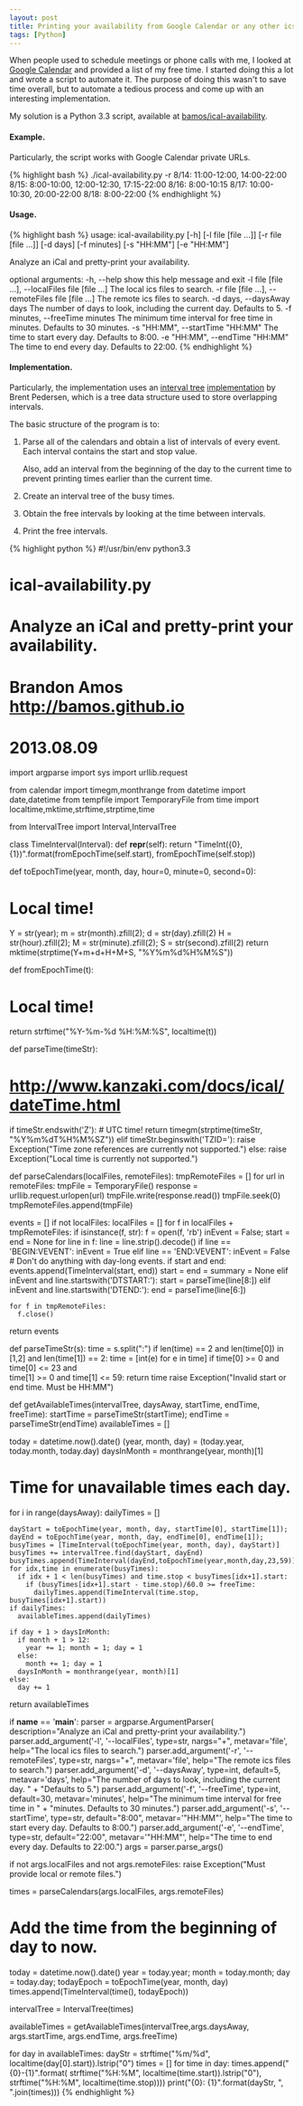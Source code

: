 ```yaml
---
layout: post
title: Printing your availability from Google Calendar or any other ics.
tags: [Python]
---
```


When people used to schedule meetings or phone calls with me,
I looked at [Google Calendar](http://calendar.google.com)
and provided a list of my free time.
I started doing this a lot and wrote a script to automate it.
The purpose of doing this wasn't to save time overall,
but to automate a tedious process and
come up with an interesting implementation.

My solution is a Python 3.3 script, available at
[bamos/ical-availability](https://github.com/bamos/ical-availability).

#### Example.
Particularly, the script works with Google Calendar private URLs.

{% highlight bash %}
./ical-availability.py -r <private URL> <private URL>
8/14: 11:00-12:00, 14:00-22:00
8/15: 8:00-10:00, 12:00-12:30, 17:15-22:00
8/16: 8:00-10:15
8/17: 10:00-10:30, 20:00-22:00
8/18: 8:00-22:00
{% endhighlight %}

#### Usage.

{% highlight bash %}
usage: ical-availability.py [-h] [-l file [file ...]] [-r file [file ...]]
                            [-d days] [-f minutes] [-s "HH:MM"] [-e "HH:MM"]

Analyze an iCal and pretty-print your availability.

optional arguments:
  -h, --help            show this help message and exit
  -l file [file ...], --localFiles file [file ...]
                        The local ics files to search.
  -r file [file ...], --remoteFiles file [file ...]
                        The remote ics files to search.
  -d days, --daysAway days
                        The number of days to look, including the current day.
                        Defaults to 5.
  -f minutes, --freeTime minutes
                        The minimum time interval for free time in minutes.
                        Defaults to 30 minutes.
  -s "HH:MM", --startTime "HH:MM"
                        The time to start every day. Defaults to 8:00.
  -e "HH:MM", --endTime "HH:MM"
                        The time to end every day. Defaults to 22:00.
{% endhighlight %}

#### Implementation.
Particularly, the implementation uses an
[interval tree](http://en.wikipedia.org/wiki/Interval_tree)
[implementation](https://code.google.com/p/bpbio/source/browse/trunk/interval_tree/interval_tree.py)
by Brent Pedersen,
which is a tree data structure used to store overlapping intervals.

The basic structure of the program is to:

1. Parse all of the calendars and obtain a list of intervals of every event. 
   Each interval contains the start and stop value.

   Also, add an interval from the beginning of the day to the current time
   to prevent printing times earlier than the current time.
2. Create an interval tree of the busy times.
3. Obtain the free intervals by looking at the time between intervals.
4. Print the free intervals.

{% highlight python %}
#!/usr/bin/env python3.3
#
# ical-availability.py
# Analyze an iCal and pretty-print your availability.
#
# Brandon Amos <http://bamos.github.io>
# 2013.08.09

import argparse
import sys
import urllib.request

from calendar import timegm,monthrange
from datetime import date,datetime
from tempfile import TemporaryFile
from time import localtime,mktime,strftime,strptime,time

from IntervalTree import Interval,IntervalTree

class TimeInterval(Interval):
  def __repr__(self):
    return "TimeInt({0}, {1})".format(fromEpochTime(self.start),
        fromEpochTime(self.stop))

def toEpochTime(year, month, day, hour=0, minute=0, second=0):
  # Local time!
  Y = str(year); m = str(month).zfill(2); d = str(day).zfill(2)
  H = str(hour).zfill(2); M = str(minute).zfill(2); S = str(second).zfill(2)
  return mktime(strptime(Y+m+d+H+M+S, "%Y%m%d%H%M%S"))

def fromEpochTime(t):
  # Local time!
  return strftime("%Y-%m-%d %H:%M:%S", localtime(t))

def parseTime(timeStr):
  # http://www.kanzaki.com/docs/ical/dateTime.html
  if timeStr.endswith('Z'):
    # UTC time!
    return timegm(strptime(timeStr, "%Y%m%dT%H%M%SZ"))
  elif timeStr.beginswith('TZID='):
    raise Exception("Time zone references are currently not supported.")
  else:
    raise Exception("Local time is currently not supported.")

def parseCalendars(localFiles, remoteFiles):
  tmpRemoteFiles = []
  for url in remoteFiles:
    tmpFile = TemporaryFile()
    response = urllib.request.urlopen(url)
    tmpFile.write(response.read())
    tmpFile.seek(0)
    tmpRemoteFiles.append(tmpFile)

  events = []
  if not localFiles:
    localFiles = []
  for f in localFiles + tmpRemoteFiles:
    if isinstance(f, str):
      f = open(f, 'rb')
    inEvent = False; start = end = None
    for line in f:
      line = line.strip().decode()
      if line == 'BEGIN:VEVENT':
        inEvent = True
      elif line == 'END:VEVENT':
        inEvent = False
        # Don't do anything with day-long events.
        if start and end:
          events.append(TimeInterval(start, end))
        start = end = summary = None
      elif inEvent and line.startswith('DTSTART:'):
        start = parseTime(line[8:])
      elif inEvent and line.startswith('DTEND:'):
        end = parseTime(line[6:])

    for f in tmpRemoteFiles:
      f.close()
  return events

def parseTimeStr(s):
  time = s.split(":")
  if len(time) == 2 and len(time[0]) in [1,2] and len(time[1]) == 2:
    time = [int(e) for e in time]
    if time[0] >= 0 and time[0] <= 23 and \
       time[1] >= 0 and time[1] <= 59:
      return time
  raise Exception("Invalid start or end time. Must be HH:MM")

def getAvailableTimes(intervalTree, daysAway, startTime, endTime, freeTime):
  startTime = parseTimeStr(startTime); endTime = parseTimeStr(endTime)
  availableTimes = []

  today = datetime.now().date()
  (year, month, day) = (today.year, today.month, today.day)
  daysInMonth = monthrange(year, month)[1]

  # Time for unavailable times each day.
  for i in range(daysAway):
    dailyTimes = []

    dayStart = toEpochTime(year, month, day, startTime[0], startTime[1]);
    dayEnd = toEpochTime(year, month, day, endTime[0], endTime[1]);
    busyTimes = [TimeInterval(toEpochTime(year, month, day), dayStart)]
    busyTimes += intervalTree.find(dayStart, dayEnd)
    busyTimes.append(TimeInterval(dayEnd,toEpochTime(year,month,day,23,59)))
    for idx,time in enumerate(busyTimes):
      if idx + 1 < len(busyTimes) and time.stop < busyTimes[idx+1].start:
        if (busyTimes[idx+1].start - time.stop)/60.0 >= freeTime:
          dailyTimes.append(TimeInterval(time.stop, busyTimes[idx+1].start))
    if dailyTimes:
      availableTimes.append(dailyTimes)
        
    if day + 1 > daysInMonth:
      if month + 1 > 12:
        year += 1; month = 1; day = 1
      else:
        month += 1; day = 1
      daysInMonth = monthrange(year, month)[1]
    else:
      day += 1

  return availableTimes

if __name__ == '__main__':
  parser = argparse.ArgumentParser(
    description="Analyze an iCal and pretty-print your availability.")
  parser.add_argument('-l', '--localFiles', type=str, nargs="+",
      metavar='file', help="The local ics files to search.")
  parser.add_argument('-r', '--remoteFiles', type=str, nargs="+",
      metavar='file', help="The remote ics files to search.")
  parser.add_argument('-d', '--daysAway', type=int, default=5, metavar='days',
      help="The number of days to look, including the current day. " +
        "Defaults to 5.")
  parser.add_argument('-f', '--freeTime', type=int, default=30,
      metavar='minutes', help="The minimum time interval for free time in " +
        "minutes. Defaults to 30 minutes.")
  parser.add_argument('-s', '--startTime', type=str, default="8:00",
      metavar='"HH:MM"', help="The time to start every day. Defaults to 8:00.")
  parser.add_argument('-e', '--endTime', type=str, default="22:00",
      metavar='"HH:MM"', help="The time to end every day. Defaults to 22:00.")
  args = parser.parse_args()

  if not args.localFiles and not args.remoteFiles:
    raise Exception("Must provide local or remote files.")

  times = parseCalendars(args.localFiles, args.remoteFiles)

  # Add the time from the beginning of day to now.
  today = datetime.now().date()
  year = today.year; month = today.month; day = today.day;
  todayEpoch = toEpochTime(year, month, day)
  times.append(TimeInterval(time(), todayEpoch))

  intervalTree = IntervalTree(times)

  availableTimes = getAvailableTimes(intervalTree,args.daysAway,
      args.startTime, args.endTime, args.freeTime)

  for day in availableTimes:
    dayStr = strftime("%m/%d", localtime(day[0].start)).lstrip("0")
    times = []
    for time in day:
      times.append("{0}-{1}".format(
          strftime("%H:%M", localtime(time.start)).lstrip("0"),
          strftime("%H:%M", localtime(time.stop))))
    print("{0}: {1}".format(dayStr, ", ".join(times)))
{% endhighlight %}
